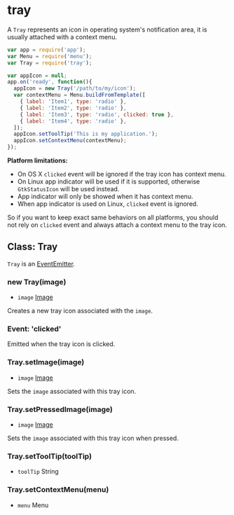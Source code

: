 # tray

A `Tray` represents an icon in operating system's notification area, it is
usually attached with a context menu.

```javascript
var app = require('app');
var Menu = require('menu');
var Tray = require('tray');

var appIcon = null;
app.on('ready', function(){
  appIcon = new Tray('/path/to/my/icon');
  var contextMenu = Menu.buildFromTemplate([
    { label: 'Item1', type: 'radio' },
    { label: 'Item2', type: 'radio' },
    { label: 'Item3', type: 'radio', clicked: true },
    { label: 'Item4', type: 'radio' },
  ]);
  appIcon.setToolTip('This is my application.');
  appIcon.setContextMenu(contextMenu);
});

```

__Platform limitations:__

* On OS X `clicked` event will be ignored if the tray icon has context menu.
* On Linux app indicator will be used if it is supported, otherwise
  `GtkStatusIcon` will be used instead.
* App indicator will only be showed when it has context menu.
* When app indicator is used on Linux, `clicked` event is ignored.

So if you want to keep exact same behaviors on all platforms, you should not
rely on `clicked` event and always attach a context menu to the tray icon.

## Class: Tray

`Tray` is an [EventEmitter][event-emitter].

### new Tray(image)

* `image` [Image](image.md)

Creates a new tray icon associated with the `image`.

### Event: 'clicked'

Emitted when the tray icon is clicked.

### Tray.setImage(image)

* `image` [Image](image.md)

Sets the `image` associated with this tray icon.

### Tray.setPressedImage(image)

* `image` [Image](image.md)

Sets the `image` associated with this tray icon when pressed.

### Tray.setToolTip(toolTip)

* `toolTip` String

### Tray.setContextMenu(menu)

* `menu` Menu

[event-emitter]: http://nodejs.org/api/events.html#events_class_events_eventemitter

